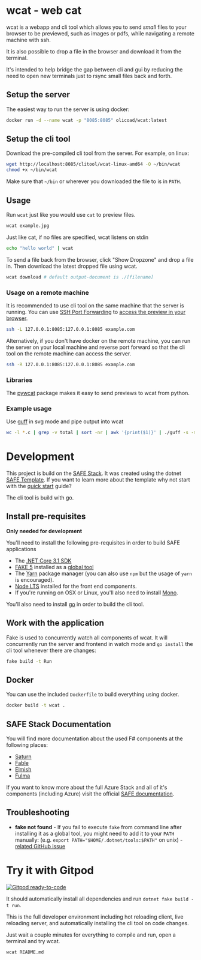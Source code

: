 # wcat - web cat

wcat is a webapp and cli tool which allows you to send *small* files
to your browser to be previewed, such as images or pdfs, while navigating a remote machine with ssh.

It is also possible to drop a file in the browser and download it from the terminal.

It's intended to help bridge the gap between cli and gui by reducing the need to open new terminals just to rsync small files back and forth.

## Setup the server

The easiest way to run the server is using docker:

```bash
docker run -d --name wcat -p "8085:8085" olicoad/wcat:latest
```

## Setup the cli tool

Download the pre-compiled cli tool from the server.
For example, on linux:

```bash
wget http://localhost:8085/clitool/wcat-linux-amd64 -O ~/bin/wcat
chmod +x ~/bin/wcat
```

Make sure that `~/bin` or wherever you downloaded the file to is in `PATH`.

## Usage

Run `wcat` just like you would use `cat` to preview files.

```bash
wcat example.jpg
```

Just like cat, if no files are specified, wcat listens on stdin

```bash
echo "hello world" | wcat
```

To send a file back from the browser, click "Show Dropzone" and drop a file in. Then download the latest dropped file using wcat.

```bash
wcat download # default output-document is ./[filename]
```

### Usage on a remote machine
It is recommended to use cli tool on the same machine that the server is running.
You can use [SSH Port Forwarding](https://www.ssh.com/ssh/tunneling/example) to [access the preview in your browser](http://localhost:8085).

```bash
ssh -L 127.0.0.1:8085:127.0.0.1:8085 example.com
```

Alternatively, if you don't have docker on the remote machine,
you can run the server on your local machine and reverse port forward
so that the cli tool on the remote machine can access the server.

```bash
ssh -R 127.0.0.1:8085:127.0.0.1:8085 example.com
```

### Libraries
The [pywcat](src/Python/README.md) package makes it easy to send previews to wcat from python.

### Example usage

Use [guff](https://github.com/silentbicycle/guff) in svg mode and pipe output into wcat
```bash
wc -l *.c | grep -v total | sort -nr | awk '{print($1)}' | ./guff -s -m line -r | wcat
```

# Development

This project is build on the [SAFE Stack](https://safe-stack.github.io/). It was created using the dotnet [SAFE Template](https://safe-stack.github.io/docs/template-overview/). If you want to learn more about the template why not start with the [quick start](https://safe-stack.github.io/docs/quickstart/) guide?

The cli tool is build with go.

## Install pre-requisites
**Only needed for development**

You'll need to install the following pre-requisites in order to build SAFE applications

* The [.NET Core 3.1 SDK](https://www.microsoft.com/net/download)
* [FAKE 5](https://fake.build/) installed as a [global tool](https://fake.build/fake-gettingstarted.html#Install-FAKE)
* The [Yarn](https://yarnpkg.com/lang/en/docs/install/) package manager (you can also use `npm` but the usage of `yarn` is encouraged).
* [Node LTS](https://nodejs.org/en/download/) installed for the front end components.
* If you're running on OSX or Linux, you'll also need to install [Mono](https://www.mono-project.com/docs/getting-started/install/).

You'll also need to install [go](https://golang.org/) in order to build the cli tool.

## Work with the application

Fake is used to concurrently watch all components of wcat.
It will concurrently run the server and frontend in watch mode and `go install` the cli tool whenever there are changes:

```bash
fake build -t Run
```

## Docker

You can use the included `Dockerfile` to build everything using docker.

```bash
docker build -t wcat .
```

## SAFE Stack Documentation

You will find more documentation about the used F# components at the following places:

* [Saturn](https://saturnframework.org/explanations/overview.html)
* [Fable](https://fable.io/docs/)
* [Elmish](https://elmish.github.io/elmish/)
* [Fulma](https://fulma.github.io/Fulma/)

If you want to know more about the full Azure Stack and all of it's components (including Azure) visit the official [SAFE documentation](https://safe-stack.github.io/docs/).

## Troubleshooting

* **fake not found** - If you fail to execute `fake` from command line after installing it as a global tool, you might need to add it to your `PATH` manually: (e.g. `export PATH="$HOME/.dotnet/tools:$PATH"` on unix) - [related GitHub issue](https://github.com/dotnet/cli/issues/9321)

# Try it with Gitpod
[![Gitpod ready-to-code](https://img.shields.io/badge/Gitpod-ready--to--code-blue?logo=gitpod)](https://gitpod.io/#https://github.com/olivercoad/wcat)

It should automatically install all dependencies and run `dotnet fake build -t run`.

This is the full developer environment including hot reloading client, live reloading server,
and automatically installing the cli tool on code changes.

Just wait a couple minutes for everything to compile and run, open a terminal and try wcat.

```
wcat README.md
```
